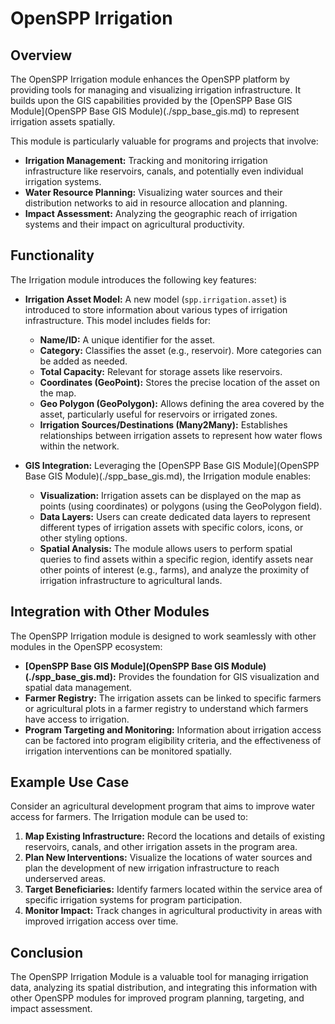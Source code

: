 # OpenSPP Irrigation

## Overview

The OpenSPP Irrigation module enhances the OpenSPP platform by providing tools for managing and visualizing irrigation infrastructure. It builds upon the GIS capabilities provided by the [OpenSPP Base GIS Module](OpenSPP Base GIS Module)(./spp_base_gis.md) to represent irrigation assets spatially. 

This module is particularly valuable for programs and projects that involve:

- **Irrigation Management:** Tracking and monitoring irrigation infrastructure like reservoirs, canals, and potentially even individual irrigation systems. 
- **Water Resource Planning:** Visualizing water sources and their distribution networks to aid in resource allocation and planning.
- **Impact Assessment:** Analyzing the geographic reach of irrigation systems and their impact on agricultural productivity.

## Functionality

The Irrigation module introduces the following key features:

- **Irrigation Asset Model:** A new model (`spp.irrigation.asset`) is introduced to store information about various types of irrigation infrastructure. This model includes fields for:
    - **Name/ID:** A unique identifier for the asset.
    - **Category:**  Classifies the asset (e.g., reservoir). More categories can be added as needed.
    - **Total Capacity:**  Relevant for storage assets like reservoirs.
    - **Coordinates (GeoPoint):**  Stores the precise location of the asset on the map.
    - **Geo Polygon (GeoPolygon):**  Allows defining the area covered by the asset, particularly useful for reservoirs or irrigated zones.
    - **Irrigation Sources/Destinations (Many2Many):**  Establishes relationships between irrigation assets to represent how water flows within the network. 

- **GIS Integration:**  Leveraging the [OpenSPP Base GIS Module](OpenSPP Base GIS Module)(./spp_base_gis.md), the Irrigation module enables:
    - **Visualization:** Irrigation assets can be displayed on the map as points (using coordinates) or polygons (using the GeoPolygon field).
    - **Data Layers:** Users can create dedicated data layers to represent different types of irrigation assets with specific colors, icons, or other styling options.
    - **Spatial Analysis:**  The module allows users to perform spatial queries to find assets within a specific region, identify assets near other points of interest (e.g., farms), and analyze the proximity of irrigation infrastructure to agricultural lands.

## Integration with Other Modules

The OpenSPP Irrigation module is designed to work seamlessly with other modules in the OpenSPP ecosystem:

- **[OpenSPP Base GIS Module](OpenSPP Base GIS Module)(./spp_base_gis.md):** Provides the foundation for GIS visualization and spatial data management.
- **Farmer Registry:** The irrigation assets can be linked to specific farmers or agricultural plots in a farmer registry to understand which farmers have access to irrigation. 
- **Program Targeting and Monitoring:** Information about irrigation access can be factored into program eligibility criteria, and the effectiveness of irrigation interventions can be monitored spatially. 

## Example Use Case

Consider an agricultural development program that aims to improve water access for farmers. The Irrigation module can be used to:

1.  **Map Existing Infrastructure:**  Record the locations and details of existing reservoirs, canals, and other irrigation assets in the program area.
2.  **Plan New Interventions:**  Visualize the locations of water sources and plan the development of new irrigation infrastructure to reach underserved areas.
3.  **Target Beneficiaries:**  Identify farmers located within the service area of specific irrigation systems for program participation.
4.  **Monitor Impact:** Track changes in agricultural productivity in areas with improved irrigation access over time.

## Conclusion

The OpenSPP Irrigation Module is a valuable tool for managing irrigation data, analyzing its spatial distribution, and integrating this information with other OpenSPP modules for improved program planning, targeting, and impact assessment. 
